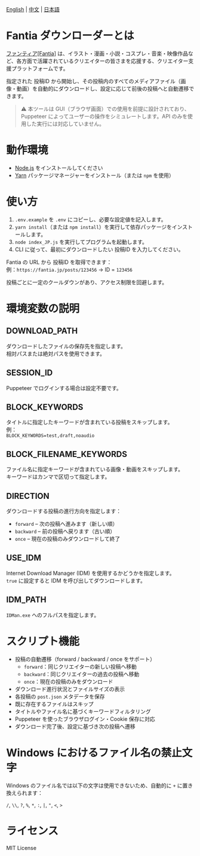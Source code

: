 [English](README.md) | [中文](README.zh.md) | [日本語](README.ja.md)

# Fantia ダウンローダーとは

[ファンティア[Fantia]](https://fantia.jp/) は、イラスト・漫画・小説・コスプレ・音楽・映像作品など、各方面で活躍されているクリエイターの皆さまを応援する、クリエイター支援プラットフォームです。

指定された 投稿ID から開始し、その投稿内のすべてのメディアファイル（画像・動画）を自動的にダウンロードし、設定に応じて前後の投稿へと自動遷移できます。

> ⚠️ 本ツールは GUI（ブラウザ画面）での使用を前提に設計されており、Puppeteer によってユーザーの操作をシミュレートします。API のみを使用した実行には対応していません。

# 動作環境

- [Node.js](https://nodejs.org) をインストールしてください
- [Yarn](https://classic.yarnpkg.com/en/docs/install/) パッケージマネージャーをインストール（または `npm` を使用）

# 使い方

1. `.env.example` を `.env` にコピーし、必要な設定値を記入します。
2. `yarn install`（または `npm install`）を実行して依存パッケージをインストールします。
3. `node index_JP.js` を実行してプログラムを起動します。
4. CLI に従って、最初にダウンロードしたい 投稿ID を入力してください。

Fantia の URL から 投稿ID を取得できます：  
例：`https://fantia.jp/posts/123456` → ID = `123456`

投稿ごとに一定のクールダウンがあり、アクセス制限を回避します。

# 環境変数の説明

## DOWNLOAD_PATH

ダウンロードしたファイルの保存先を指定します。  
相対パスまたは絶対パスを使用できます。

## SESSION_ID

Puppeteer でログインする場合は設定不要です。

## BLOCK_KEYWORDS

タイトルに指定したキーワードが含まれている投稿をスキップします。  
例：  
`BLOCK_KEYWORDS=test,draft,noaudio`

## BLOCK_FILENAME_KEYWORDS

ファイル名に指定キーワードが含まれている画像・動画をスキップします。  
キーワードはカンマで区切って指定します。

## DIRECTION

ダウンロードする投稿の進行方向を指定します：

- `forward` – 次の投稿へ進みます（新しい順）
- `backward` – 前の投稿へ戻ります（古い順）
- `once` – 現在の投稿のみダウンロードして終了

## USE_IDM

Internet Download Manager (IDM) を使用するかどうかを指定します。  
`true` に設定すると IDM を呼び出してダウンロードします。

## IDM_PATH

`IDMan.exe` へのフルパスを指定します。

# スクリプト機能

- 投稿の自動遷移（forward / backward / once をサポート）
  - `forward`：同じクリエイターの新しい投稿へ移動
  - `backward`：同じクリエイターの過去の投稿へ移動
  - `once`：現在の投稿のみをダウンロード
- ダウンロード進行状況とファイルサイズの表示
- 各投稿の `post.json` メタデータを保存
- 既に存在するファイルはスキップ
- タイトルやファイル名に基づくキーワードフィルタリング
- Puppeteer を使ったブラウザログイン・Cookie 保存に対応
- ダウンロード完了後、設定に基づき次の投稿へ遷移

# Windows におけるファイル名の禁止文字

Windows のファイル名では以下の文字は使用できないため、自動的に `+` に置き換えられます：

`/`, `\\`, `?`, `%`, `*`, `:`, `|`, `"`, `<`, `>`

# ライセンス

MIT License
